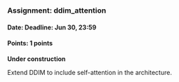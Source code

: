 ### Assignment: ddim_attention
#### Date: Deadline: Jun 30, 23:59
#### Points: 1 points

**Under construction**

Extend DDIM to include self-attention in the architecture.
